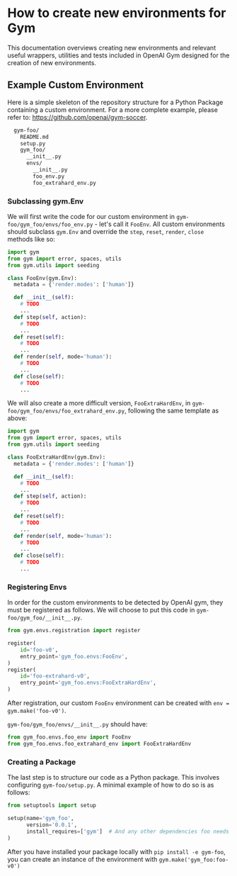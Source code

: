 # How to create new environments for Gym

This documentation overviews creating new environments and relevant useful wrappers, utilities and tests included in OpenAI Gym designed for the creation of new environments.

## Example Custom Environment

Here is a simple skeleton of the repository structure for a Python Package containing a custom environment. For a more complete example, please refer to: https://github.com/openai/gym-soccer.

```sh
  gym-foo/
    README.md
    setup.py
    gym_foo/
      __init__.py
      envs/
        __init__.py
        foo_env.py
        foo_extrahard_env.py
  ```

### Subclassing gym.Env

We will first write the code for our custom environment in `gym-foo/gym_foo/envs/foo_env.py` - let's call it `FooEnv`. All custom environments should subclass `gym.Env` and override the `step`, `reset`, `render`, `close`  methods like so:

  ```python
  import gym
  from gym import error, spaces, utils
  from gym.utils import seeding

  class FooEnv(gym.Env):
    metadata = {'render.modes': ['human']}

    def __init__(self):
      # TODO
      ...
    def step(self, action):
      # TODO
      ...
    def reset(self):
      # TODO
      ...
    def render(self, mode='human'):
      # TODO
      ...
    def close(self):
      # TODO
      ...
  ```

We will also create a more difficult version, `FooExtraHardEnv`, in `gym-foo/gym_foo/envs/foo_extrahard_env.py`, following the same template as above: 
  ```python
  import gym
  from gym import error, spaces, utils
  from gym.utils import seeding

  class FooExtraHardEnv(gym.Env):
    metadata = {'render.modes': ['human']}

    def __init__(self):
      # TODO
      ...
    def step(self, action):
      # TODO
      ...
    def reset(self):
      # TODO
      ...
    def render(self, mode='human'):
      # TODO
      ...
    def close(self):
      # TODO
      ...
  ```

### Registering Envs

In order for the custom environments to be detected by OpenAI gym, they must be registered as follows. We will choose to put this code in `gym-foo/gym_foo/__init__.py`. 
  ```python
  from gym.envs.registration import register

  register(
      id='foo-v0',
      entry_point='gym_foo.envs:FooEnv',
  )
  register(
      id='foo-extrahard-v0',
      entry_point='gym_foo.envs:FooExtraHardEnv',
  )
  ```

After registration, our custom `FooEnv` environment can be created with `env = gym.make('foo-v0')`. 

`gym-foo/gym_foo/envs/__init__.py` should have:
  ```python
  from gym_foo.envs.foo_env import FooEnv
  from gym_foo.envs.foo_extrahard_env import FooExtraHardEnv
  ```

### Creating a Package

The last step is to structure our code as a Python package. This involves configuring `gym-foo/setup.py`. A minimal example of how to do so is as follows: 

  ```python
  from setuptools import setup

  setup(name='gym_foo',
        version='0.0.1',
        install_requires=['gym']  # And any other dependencies foo needs
  )
  ```
  
After you have installed your package locally with `pip install -e gym-foo`, you can create an instance of the environment with `gym.make('gym_foo:foo-v0')`
